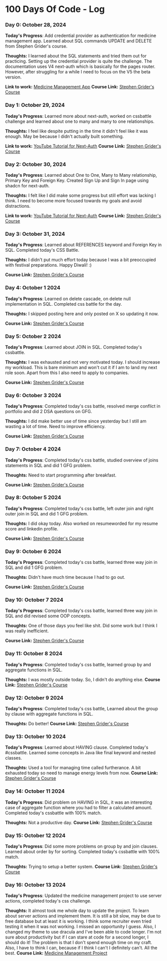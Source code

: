 # 100 Days Of Code - Log

### Day 0: October 28, 2024

**Today's Progress**: Add credential provider as authentication for medicine management app. Learned about SQL commands UPDATE and DELETE from Stephen Grider's course.

**Thoughts:** I learned about the SQL statements and tried them out for practicing. Setting up the credential provider is quite the challenge. The documentation uses V4 next-auth which is basically for the pages router. However, after struggling for a while I need to focus on the V5 the beta version. 

**Link to work:** [Medicine Management App](https://medicine-management-tau.vercel.app/)
**Course Link:** [Stephen Grider's Course](https://www.udemy.com/course/sql-and-postgresql)

### Day 1: October 29, 2024

**Today's Progress**: Learned more about next-auth, worked on cssbattle challenge and learned about one to many and many to one relationships.

**Thoughts:** I feel like despite putting in the time it didn't feel like it was enough. May be because I didn't actually built something. 

**Link to work:** [YouTube Tutorial for Next-Auth](https://www.youtube.com/watch?v=uCb-Q51Z2vQ)
**Course Link:** [Stephen Grider's Course](https://www.udemy.com/course/sql-and-postgresql)

### Day 2: October 30, 2024

**Today's Progress**: Learned about One to One, Many to Many relationship, Primary Key and Foreign Key. Created Sign Up and Sign In page using shadcn for next-auth. 

**Thoughts:** I felt like I did make some progress but still effort was lacking I think. I need to become more focused towards my goals and avoid distractions.

**Link to work:** [YouTube Tutorial for Next-Auth](https://www.youtube.com/watch?v=uCb-Q51Z2vQ)
**Course Link:** [Stephen Grider's Course](https://www.udemy.com/course/sql-and-postgresql)


### Day 3: October 31, 2024

**Today's Progress**:  Learned about REFERENCES keyword and Foreign Key in SQL. Completed today's CSS Battle.


**Thoughts:** I didn't put much effort today because I was a bit preoccupied with festival preparations. Happy Diwali! :)

**Course Link:** [Stephen Grider's Course](https://www.udemy.com/course/sql-and-postgresql)


### Day 4: October 1 2024

**Today's Progress**: Learned on delete cascade, on delete null implementation in SQL. Completed css battle for the day.


**Thoughts:** I skipped posting here and only posted on X so updating it now. 

**Course Link:** [Stephen Grider's Course](https://www.udemy.com/course/sql-and-postgresql)


### Day 5: October 2 2024

**Today's Progress**: Learned about JOIN in SQL. Completed today's cssbattle.


**Thoughts:** I was exhausted and not very motivated today. I should increase my workload. This is bare minimum and won't cut it if I am to land my next role soon. Apart from this I also need to apply to companies.

**Course Link:** [Stephen Grider's Course](https://www.udemy.com/course/sql-and-postgresql)


### Day 6: October 3 2024

**Today's Progress**: Completed today's css battle, resolved merge conflict in portfolio and did 2 DSA questions on GFG.


**Thoughts:** I did make better use of time since yesterday but I still am wasting a lot of time. Need to improve efficiency.

**Course Link:** [Stephen Grider's Course](https://www.udemy.com/course/sql-and-postgresql)


### Day 7: October 4 2024

**Today's Progress**: Completed today's css battle, studied overview of joins statements in SQL and did 1 GFG problem.

**Thoughts:** Need to start programming after breakfast.

**Course Link:** [Stephen Grider's Course](https://www.udemy.com/course/sql-and-postgresql)

### Day 8: October 5 2024

**Today's Progress**: Completed today's css battle, left outer join and right outer join in SQL and did 1 GFG problem.

**Thoughts:** I did okay today. Also worked on resumeworded for my resume score and linkedin profile.

**Course Link:** [Stephen Grider's Course](https://www.udemy.com/course/sql-and-postgresql)

### Day 9: October 6 2024

**Today's Progress**: Completed today's css battle, learned three way join in SQL and did 1 GFG problem.

**Thoughts:** Didn't have much time because I had to go out.

**Course Link:** [Stephen Grider's Course](https://www.udemy.com/course/sql-and-postgresql)

### Day 10: October 7 2024

**Today's Progress**: Completed today's css battle, learned three way join in SQL and did revised some OOP concepts.

**Thoughts:** One of those days you feel like shit. Did some work but I think I was really inefficient.

**Course Link:** [Stephen Grider's Course](https://www.udemy.com/course/sql-and-postgresql)

### Day 11: October 8 2024

**Today's Progress**: Completed today's css battle, learned group by and aggregate functions in SQL.

**Thoughts:** I was mostly outside today. So, I didn't do anything else.
**Course Link:** [Stephen Grider's Course](https://www.udemy.com/course/sql-and-postgresql)

### Day 12: October 9 2024

**Today's Progress**: Completed today's css battle, Learned about the group by clause with aggregate functions in SQL.

**Thoughts:** Do better!
**Course Link:** [Stephen Grider's Course](https://www.udemy.com/course/sql-and-postgresql)

### Day 13: October 10 2024

**Today's Progress**: Learned about HAVING clause. Completed today's #cssbattle. Learned some concepts in Java like final keyword and nested classes.

**Thoughts:** Used a tool for managing time called furtherance. A bit exhausted today so need to manage energy levels from now.
**Course Link:** [Stephen Grider's Course](https://www.udemy.com/course/sql-and-postgresql)

### Day 14: October 11 2024

**Today's Progress**: Did problem on HAVING in SQL, it was an interesting case of aggregate function where you had to filter a calculated amount. Completed today's cssbattle with 100% match.

**Thoughts:** Not a productive day.
**Course Link:** [Stephen Grider's Course](https://www.udemy.com/course/sql-and-postgresql)

### Day 15: October 12 2024

**Today's Progress**: Did some more problems on group by and join clauses. Learned about order by for sorting. Completed today's cssbattle with 100% match.

**Thoughts:** Trying to setup a better system.
**Course Link:** [Stephen Grider's Course](https://www.udemy.com/course/sql-and-postgresql)


### Day 16: October 13 2024

**Today's Progress**: Updated the medicine management project to use server actions, completed today's css challenge.

**Thoughts:** It almost took me whole day to update the project. To learn about server actions and implement them. It is still a bit slow, may be due to free database but at least it is working. I think some recruiter even tried testing it when it was not working. I missed an opportunity I guess. Also, I changed my theme to use dracula and I've been able to code longer. I'm not sure about productivity but if I can stare at code for a second longer, I should do it! The problem is that I don't spend enough time on my craft. Also, I have to think I can, because if I think I can't I definitely can't. All the best.
**Course Link:** [Medicine Management Project](https://medicine-management-tau.vercel.app/)
